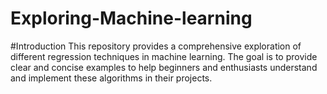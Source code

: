 # Exploring-Machine-learning

#Introduction
This repository provides a comprehensive exploration of different regression techniques in machine learning. The goal is to provide clear and concise examples to help beginners and enthusiasts understand and implement these algorithms in their projects.
